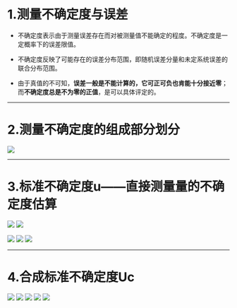 # 1.测量不确定度与误差
- 不确定度表示由于测量误差存在而对被测量值不能确定的程度。不确定度是一定概率下的误差限值。

- 不确定度反映了可能存在的误差分布范围，即随机误差分量和未定系统误差的联合分布范围。

- 由于真值的不可知，**误差一般是不能计算的，它可正可负也肯能十分接近零**；而**不确定度总是不为零的正值**，是可以具体评定的。

---

# 2.测量不确定度的组成部分划分
![](附件/Pasted%20image%2020250917130059.png)

---

# 3.标准不确定度u——直接测量量的不确定度估算
![](附件/Pasted%20image%2020250917132857.png)
![](附件/Pasted%20image%2020250917132958.png)

![](附件/Pasted%20image%2020250917133026.png)
![](附件/Pasted%20image%2020250917133049.png)
![](附件/Pasted%20image%2020250917133103.png)


---

# 4.合成标准不确定度Uc
![](附件/Pasted%20image%2020250917135716.png)
![](附件/Pasted%20image%2020250917135810.png)
![](附件/Pasted%20image%2020250917140017.png)
![](附件/Pasted%20image%2020250917161321.png)
![](附件/Pasted%20image%2020250917161333.png)


